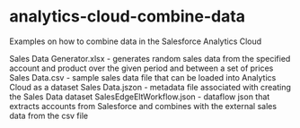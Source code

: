 # analytics-cloud-combine-data
Examples on how to combine data in the Salesforce Analytics Cloud

Sales Data Generator.xlsx - generates random sales data from the specified account and product over the given period and between a set of prices
Sales Data.csv - sample sales data file that can be loaded into Analytics Cloud as a dataset
Sales Data.jszon - metadata file associated with creating the Sales Data dataset
SalesEdgeEltWorkflow.json - dataflow json that extracts accounts from Salesforce and combines with the external sales data from the csv file
